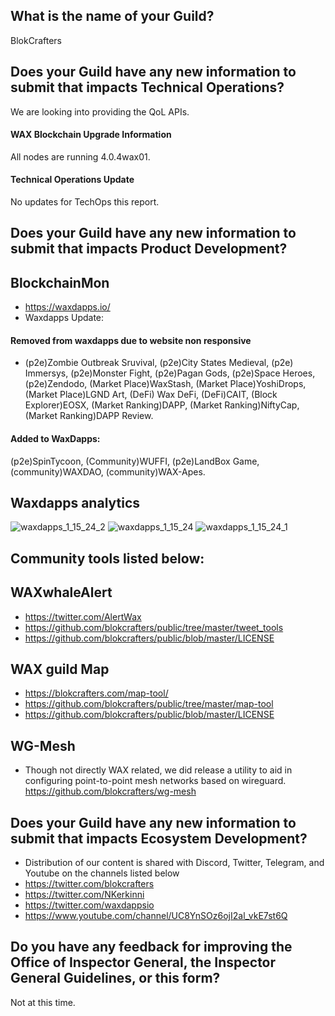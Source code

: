 ## What is the name of your Guild?

BlokCrafters

## Does your Guild have any new information to submit that impacts Technical Operations?

We are looking into providing the QoL APIs.

#### WAX Blockchain Upgrade Information

All nodes are running 4.0.4wax01.

#### Technical Operations Update

No updates for TechOps this report.

## Does your Guild have any new information to submit that impacts Product Development?
## BlockchainMon
- https://waxdapps.io/
- Waxdapps Update:
 #### Removed from waxdapps due to website non responsive
- (p2e)Zombie Outbreak Sruvival, (p2e)City States Medieval, (p2e) Immersys, (p2e)Monster Fight, (p2e)Pagan Gods, (p2e)Space Heroes, (p2e)Zendodo, (Market Place)WaxStash, (Market Place)YoshiDrops, (Market Place)LGND Art, (DeFi) Wax DeFi, (DeFi)CAIT, (Block Explorer)EOSX, (Market Ranking)DAPP, (Market Ranking)NiftyCap, (Market Ranking)DAPP Review. 
####  Added to WaxDapps:
(p2e)SpinTycoon, (Community)WUFFI, (p2e)LandBox Game, (community)WAXDAO, (community)WAX-Apes. 
## Waxdapps analytics  
![waxdapps_1_15_24_2](https://github.com/blokcrafters/waxguilds/assets/66744057/3f41cd65-bc80-4f39-9713-13cbeec4a665)
![waxdapps_1_15_24](https://github.com/blokcrafters/waxguilds/assets/66744057/1ba3aedf-a184-417c-9fa0-81d1a2dd16b4)
![waxdapps_1_15_24_1](https://github.com/blokcrafters/waxguilds/assets/66744057/7e2ac2b3-26ec-44d2-b22d-c1cfffd40d55)







 

## Community tools listed below:
## WAXwhaleAlert
+ https://twitter.com/AlertWax 
+ https://github.com/blokcrafters/public/tree/master/tweet_tools
+ https://github.com/blokcrafters/public/blob/master/LICENSE

## WAX guild Map
+ https://blokcrafters.com/map-tool/
+ https://github.com/blokcrafters/public/tree/master/map-tool
+ https://github.com/blokcrafters/public/blob/master/LICENSE

## WG-Mesh
+ Though not directly WAX related, we did release a utility to aid in configuring point-to-point mesh networks based on wireguard.
https://github.com/blokcrafters/wg-mesh

## Does your Guild have any new information to submit that impacts Ecosystem Development?

+ Distribution of our content is shared with Discord, Twitter, Telegram, and Youtube on the channels listed below
+ https://twitter.com/blokcrafters
+ https://twitter.com/NKerkinni
+ https://twitter.com/waxdappsio
+ https://www.youtube.com/channel/UC8YnSOz6ojI2al_vkE7st6Q



## Do you have any feedback for improving the Office of Inspector General, the Inspector General Guidelines, or this form?

Not at this time.
